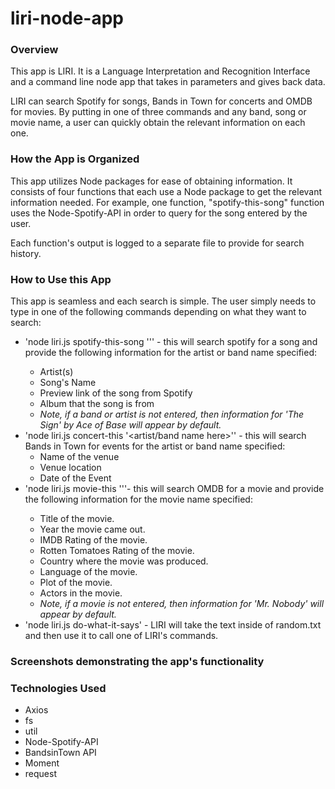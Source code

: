 # liri-node-app

### Overview

This app is LIRI.  It is a Language Interpretation and Recognition Interface and a command line node app that takes in parameters and gives back data.  

LIRI can search Spotify for songs, Bands in Town for concerts and OMDB for movies.  By putting in one of three commands and any band, song or movie name, a user can quickly obtain the relevant information on each one. 

### How the App is Organized

This app utilizes Node packages for ease of obtaining information.  It consists of four functions that each use a Node package to get the relevant information needed.  For example, one function, "spotify-this-song" function uses the Node-Spotify-API in order to query for the song entered by the user.  

Each function's output is logged to a separate file to provide for search history. 

### How to Use this App

This app is seamless and each search is simple.  The user simply needs to type in one of the following commands depending on what they want to search: 
* 'node liri.js spotify-this-song '<song name here>'' - this will search spotify for a song and provide the following information for the artist or band name specified: 
    * Artist(s)
    * Song's Name
    * Preview link of the song from Spotify
    * Album that the song is from
    * *Note, if a band or artist is not entered, then information for 'The Sign' by Ace of Base will appear by default.*
* 'node liri.js concert-this '<artist/band name here>'' - this will search Bands in Town for events for the artist or band name specified: 
    * Name of the venue
    * Venue location
    * Date of the Event
* 'node liri.js movie-this '<movie name here>''- this will search OMDB for a movie and provide the following information for the movie name specified: 
    * Title of the movie.
    * Year the movie came out.
    * IMDB Rating of the movie.
    * Rotten Tomatoes Rating of the movie.
    * Country where the movie was produced.
    * Language of the movie.
    * Plot of the movie.
    * Actors in the movie.
    * *Note, if a movie is not entered, then information for 'Mr. Nobody' will appear by default.*
* 'node liri.js do-what-it-says' - LIRI will take the text inside of random.txt and then use it to call one of LIRI's commands.

### Screenshots demonstrating the app's functionality 



### Technologies Used 
* Axios
* fs
* util
* Node-Spotify-API
* BandsinTown API
* Moment
* request


